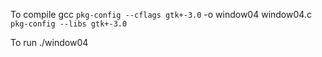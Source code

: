 To compile 
gcc `pkg-config --cflags gtk+-3.0` -o window04 window04.c `pkg-config --libs gtk+-3.0`

To run
./window04

